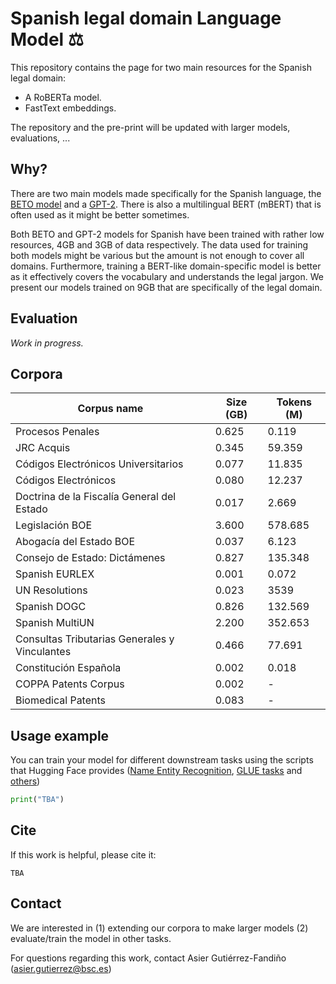 # Spanish legal domain Language Model ⚖️
This repository contains the page for two main resources for the Spanish legal domain:
- A RoBERTa model.
- FastText embeddings.

The repository and the pre-print will be updated with larger models, evaluations, ...

## Why?
There are two main models made specifically for the Spanish language, the [BETO model](https://huggingface.co/dccuchile/bert-base-spanish-wwm-cased) and a [GPT-2](https://huggingface.co/datificate/gpt2-small-spanish).
There is also a multilingual BERT (mBERT) that is often used as it might be better sometimes.

Both BETO and GPT-2 models for Spanish have been trained with rather low resources, 4GB and 3GB of data respectively.
The data used for training both models might be various but the amount is not enough to cover all domains.
Furthermore, training a BERT-like domain-specific model is better as it effectively covers the vocabulary and understands the legal jargon.
We present our models trained on 9GB that are specifically of the legal domain.

## Evaluation
_Work in progress._

## Corpora
| Corpus name                                   | Size (GB) | Tokens (M) |
|-----------------------------------------------|-----------|------------|
| Procesos Penales                              |     0.625 |      0.119 |
| JRC Acquis                                    |     0.345 |     59.359 |
| Códigos Electrónicos Universitarios           |     0.077 |     11.835 |
| Códigos Electrónicos                          |     0.080 |     12.237 |
| Doctrina de la Fiscalía General del Estado    |     0.017 |      2.669 |
| Legislación BOE                               |     3.600 |    578.685 |
| Abogacía del Estado BOE                       |     0.037 |      6.123 |
| Consejo de Estado: Dictámenes                 |     0.827 |    135.348 |
| Spanish EURLEX                                |     0.001 |      0.072 |
| UN Resolutions                                |     0.023 |       3539 |
| Spanish DOGC                                  |     0.826 |    132.569 |
| Spanish MultiUN                               |     2.200 |    352.653 |
| Consultas Tributarias Generales y Vinculantes |     0.466 |     77.691 |
| Constitución Española                         |     0.002 |      0.018 |
| COPPA Patents Corpus                          |     0.002 |          - |
| Biomedical Patents                            |     0.083 |          - |


## Usage example
You can train your model for different downstream tasks using the scripts that Hugging Face provides ([Name Entity Recognition](https://github.com/huggingface/transformers/blob/master/examples/pytorch/token-classification/run_ner.py), [GLUE tasks](https://github.com/huggingface/transformers/blob/master/examples/pytorch/text-classification/run_glue.py) and [others](https://github.com/huggingface/transformers/tree/master/examples/pytorch))

```python
print("TBA")
```

## Cite
If this work is helpful, please cite it:
```
TBA
```

## Contact
We are interested in (1) extending our corpora to make larger models (2) evaluate/train the model in other tasks.

For questions regarding this work, contact Asier Gutiérrez-Fandiño (<asier.gutierrez@bsc.es>)
